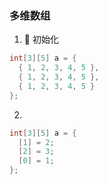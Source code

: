 ### 多维数组

1.  初始化

```c
int[3][5] a = {
  { 1, 2, 3, 4, 5 },
  { 1, 2, 3, 4, 5 },
  { 1, 2, 3, 4, 5 }
};
```

2.

```c
int[3][5] a = {
  [1] = 2;
  [2] = 3;
  [0] = 1;
};
```
